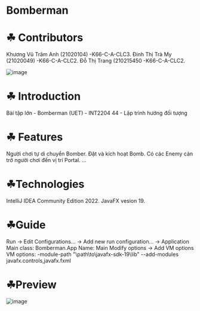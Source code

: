 # Bomberman
# ☘ Contributors
Khương Vũ Trâm Anh (21020104) -K66-C-A-CLC3.
Đinh Thị Trà My (21020049) -K66-C-A-CLC2.
Đỗ Thị Trang (210215450 -K66-C-A-CLC2.

![image](https://user-images.githubusercontent.com/100174761/195336986-e639583c-ee32-493c-9281-271ea115d3c6.png)

# ☘ Introduction
Bài tập lớn - Bomberman (UET) - INT2204 44 - Lập trình hướng đối tượng

# ☘ Features
Người chơi tự di chuyển Bomber.
Đặt và kích hoạt Bomb.
Có các Enemy cản trở người chơi đến vị trí Portal.
...

# ☘Technologies
IntelliJ IDEA Community Edition 2022.
JavaFX vesion 19.

# ☘Guide
Run -> Edit Configurations... -> Add new run configuration... -> Application
Main class: Bomberman.App
Name: Main
Modify options -> Add VM options
  VM options: -module-path "\path\to\javafx-sdk-19\lib" --add-modules javafx.controls,javafx.fxml
	
# ☘Preview

![image](https://user-images.githubusercontent.com/100174761/195336550-e3053a8b-f775-41c3-8ae9-de2eae6335a2.png)
